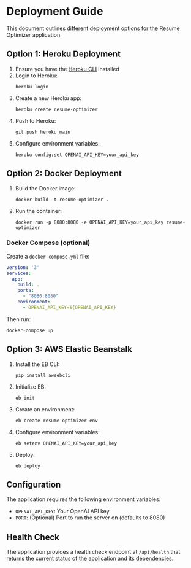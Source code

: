 # Deployment Guide

This document outlines different deployment options for the Resume Optimizer application.

## Option 1: Heroku Deployment

1. Ensure you have the [Heroku CLI](https://devcenter.heroku.com/articles/heroku-cli) installed
2. Login to Heroku:
   ```
   heroku login
   ```
3. Create a new Heroku app:
   ```
   heroku create resume-optimizer
   ```
4. Push to Heroku:
   ```
   git push heroku main
   ```
5. Configure environment variables:
   ```
   heroku config:set OPENAI_API_KEY=your_api_key
   ```

## Option 2: Docker Deployment

1. Build the Docker image:
   ```
   docker build -t resume-optimizer .
   ```
2. Run the container:
   ```
   docker run -p 8080:8080 -e OPENAI_API_KEY=your_api_key resume-optimizer
   ```

### Docker Compose (optional)

Create a `docker-compose.yml` file:
```yaml
version: '3'
services:
  app:
    build: .
    ports:
      - "8080:8080"
    environment:
      - OPENAI_API_KEY=${OPENAI_API_KEY}
```

Then run:
```
docker-compose up
```

## Option 3: AWS Elastic Beanstalk

1. Install the EB CLI:
   ```
   pip install awsebcli
   ```
2. Initialize EB:
   ```
   eb init
   ```
3. Create an environment:
   ```
   eb create resume-optimizer-env
   ```
4. Configure environment variables:
   ```
   eb setenv OPENAI_API_KEY=your_api_key
   ```
5. Deploy:
   ```
   eb deploy
   ```

## Configuration

The application requires the following environment variables:
- `OPENAI_API_KEY`: Your OpenAI API key
- `PORT`: (Optional) Port to run the server on (defaults to 8080)

## Health Check

The application provides a health check endpoint at `/api/health` that returns the current status of the application and its dependencies. 
 